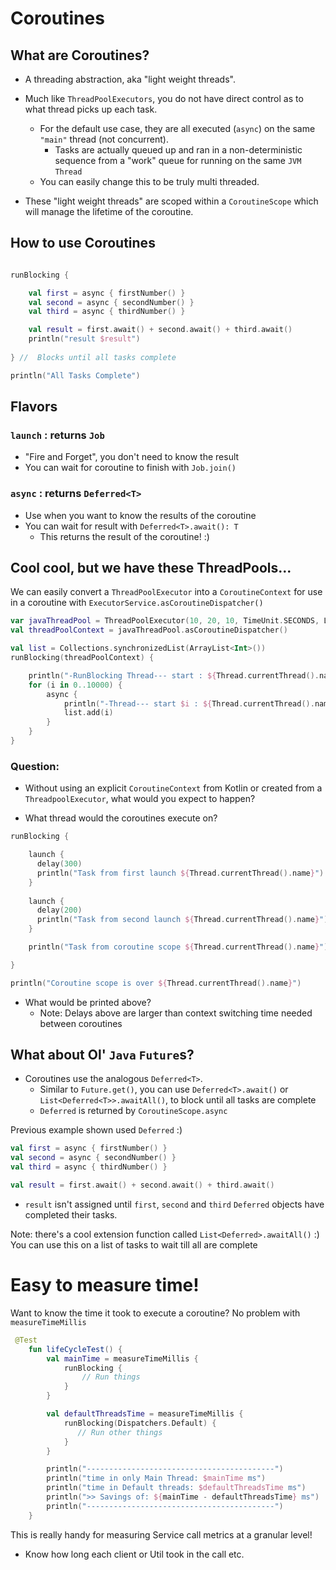 # Coroutines

## What are Coroutines?

- A threading abstraction, aka "light weight threads". 
 - Much like `ThreadPoolExecutors`, you 
do not have direct control as to what thread picks up each task. 
   - For the default use case, 
 they are all executed (`async`) on the same `"main"` thread (not concurrent).
     - Tasks are actually queued up and ran in a non-deterministic sequence from a "work" queue for running on the same `JVM` `Thread`
   - You can easily change this to be truly multi threaded.  
  
 
 - These "light weight threads" are scoped within a `CoroutineScope`
which will manage the lifetime of the coroutine.

## How to use Coroutines

```kotlin

runBlocking {

    val first = async { firstNumber() }
    val second = async { secondNumber() }
    val third = async { thirdNumber() }

    val result = first.await() + second.await() + third.await()
    println("result $result")
    
} //  Blocks until all tasks complete 

println("All Tasks Complete")

```

## Flavors

### `launch` : returns `Job`

- "Fire and Forget", you don't need to know the result
- You can wait for coroutine to finish with `Job.join()`

### `async` : returns `Deferred<T>`

- Use when you want to know the results of the coroutine
- You can wait for result with `Deferred<T>.await(): T`
  - This returns the result of the coroutine! :)

## Cool cool, but we have these ThreadPools...

We can easily convert a `ThreadPoolExecutor` into a `CoroutineContext` for use in a coroutine
with  `ExecutorService.asCoroutineDispatcher()`

```kotlin
var javaThreadPool = ThreadPoolExecutor(10, 20, 10, TimeUnit.SECONDS, LinkedBlockingQueue())
val threadPoolContext = javaThreadPool.asCoroutineDispatcher()

val list = Collections.synchronizedList(ArrayList<Int>())
runBlocking(threadPoolContext) {

    println("-RunBlocking Thread--- start : ${Thread.currentThread().name}")
    for (i in 0..10000) {
        async {
            println("-Thread--- start $i : ${Thread.currentThread().name}")
            list.add(i)
        }
    }
}
```

### Question:
 
- Without using an explicit `CoroutineContext` from Kotlin or created from a `ThreadpoolExecutor`, what would you expect to happen?  

- What thread would the coroutines execute on?

```kotlin
runBlocking {

    launch {
      delay(300)
      println("Task from first launch ${Thread.currentThread().name}")
    }
    
    launch {
      delay(200)
      println("Task from second launch ${Thread.currentThread().name}")
    }

    println("Task from coroutine scope ${Thread.currentThread().name}") 

}

println("Coroutine scope is over ${Thread.currentThread().name}") 
```

- What would be printed above? 
  - Note: Delays above are larger than context switching time needed between coroutines

## What about Ol' `Java` `Future`s?

- Coroutines use the analogous `Deferred<T>`.  
  - Similar to `Future.get()`, 
you can use `Deferred<T>.await()` or `List<Deferred<T>>.awaitAll()`, to block until all tasks are complete
  - `Deferred` is returned by `CoroutineScope.async`

Previous example shown used `Deferred` :)

```kotlin
val first = async { firstNumber() }
val second = async { secondNumber() }
val third = async { thirdNumber() }

val result = first.await() + second.await() + third.await()
```

- `result` isn't assigned until `first`, `second` and `third` `Deferred` objects have completed their tasks.

Note: there's a cool extension function called `List<Deferred>.awaitAll()` :) You can use this on a list of tasks to wait till all are complete


# Easy to measure time!

Want to know the time it took to execute a coroutine?  No problem with `measureTimeMillis`

```kotlin
 @Test
    fun lifeCycleTest() {
        val mainTime = measureTimeMillis {
            runBlocking {
                // Run things
            }
        }

        val defaultThreadsTime = measureTimeMillis {
            runBlocking(Dispatchers.Default) {
               // Run other things
            }
        }

        println("------------------------------------------")
        println("time in only Main Thread: $mainTime ms")
        println("time in Default threads: $defaultThreadsTime ms")
        println(">> Savings of: ${mainTime - defaultThreadsTime} ms")
        println("------------------------------------------")
    }
```

This is really handy for measuring Service call metrics at a granular level!

- Know how long each client or Util took in the call etc.
